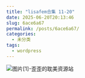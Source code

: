 ```yaml
---
title: "lisafem合集 11-20"
date: 2025-06-20T20:13:46
slug: 6ace6a67
permalink: /posts/6ace6a67/
categories:
  - 未分类
tags:
  - wordpress
---
```


![图片[1]-歪歪的耽美资源站](/images/wp/6ace6a67-0ec7efa1.jpg)

